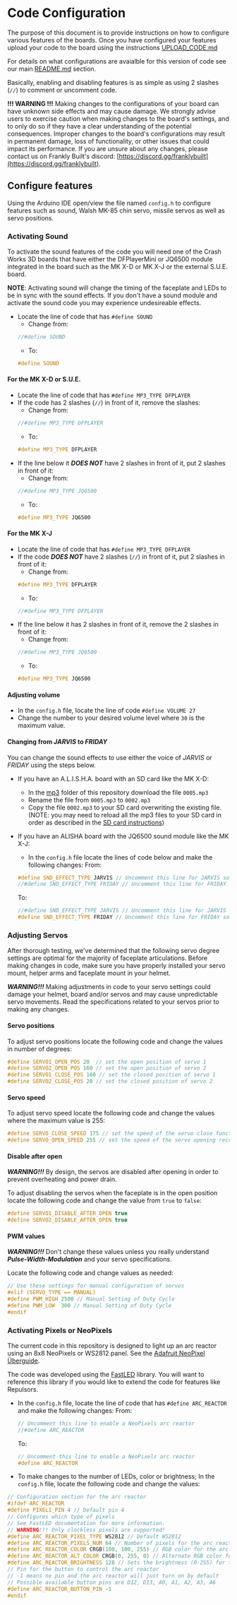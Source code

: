 # Code Configuration

The purpose of this document is to provide instructions on how to configure various features of the boards.  Once you have configured your features upload your code to the board using the instructions [UPLOAD_CODE.md](UPLOAD_CODE.md)

For details on what configurations are avaialble for this version of code see our main [README.md](https://github.com/crashworks3d/Iron_Man_Servo/tree/v3.2.x?tab=readme-ov-file#feature-configurations) section.

Basically, enabling and disabling features is as simple as using 2 slashes (`//`) to comment or uncomment code.

**!!! WARNING !!!** Making changes to the configurations of your board can have unknown side effects and may cause damage. We strongly advise users to exercise caution when making changes to the board's settings, and to only do so if they have a clear understanding of the potential consequences. Improper changes to the board's configurations may result in permanent damage, loss of functionality, or other issues that could impact its performance. If you are unsure about any changes, please contact us on Frankly Built's discord: [https://discord.gg/franklybuilt](https://discord.gg/franklybuilt).

## Configure features

Using the Arduino IDE open/view the file named `config.h` to configure features such as sound, Walsh MK-85 chin servo, missile servos as well as servo positions.

### Activating Sound

To activate the sound features of the code you will need one of the Crash Works 3D boards that have either the DFPlayerMini or JQ6500 module integrated in the board such as the MK X-D or MK X-J or the external S.U.E. board.

**NOTE**: Activating sound will change the timing of the faceplate and LEDs to be in sync with the sound effects.  If you don't have a sound module and activate the sound code you may experience undesireable effects.

- Locate the line of code that has `#define SOUND`
    - Change from:
    ```C++
    //#define SOUND
    ```
    - To:
    ```C++
    #define SOUND
    ```

#### For the MK X-D or S.U.E.
- Locate the line of code that has `#define MP3_TYPE DFPLAYER`
- If the code has 2 slashes (`//`) in front of it, remove the slashes:
    - Change from:
    ```C++
    //#define MP3_TYPE DFPLAYER
    ```
    - To:
    ```C++
    #define MP3_TYPE DFPLAYER
    ```
- If the line below it **_DOES NOT_** have 2 slashes in front of it, put 2 slashes in front of it:
    - Change from:
    ```C++
    //#define MP3_TYPE JQ6500
    ```
    - To:
    ```C++
    #define MP3_TYPE JQ6500
    ```

#### For the MK X-J
- Locate the line of code that has `#define MP3_TYPE DFPLAYER`
- If the code **_DOES NOT_** have 2 slashes (`//`) in front of it, put 2 slashes in front of it:
    - Change from:
    ```C++
    #define MP3_TYPE DFPLAYER
    ```
    - To:
    ```C++
    //#define MP3_TYPE DFPLAYER
    ```
- If the line below it has 2 slashes in front of it, remove the 2 slashes in front of it:
    - Change from:
    ```C++
    //#define MP3_TYPE JQ6500
    ```
    - To:
    ```C++
    #define MP3_TYPE JQ6500
    ```
#### Adjusting volume
- In the `config.h` file, locate the line of code `#define VOLUME 27`
- Change the number to your desired volume level where `30` is the maximum value.

#### Changing from _JARVIS_ to _FRIDAY_

You can change the sound effects to use either the voice of _JARVIS_ or _FRIDAY_ using the steps below.

- If you have an A.L.I.S.H.A. board with an SD card like the MK X-D:
    - In the [mp3](https://github.com/crashworks3d/Iron_Man_Servo/tree/v3.2.x/mp3) folder of this repository download the file `0005.mp3`
    - Rename the file from `0005.mp3` to `0002.mp3`
    - Copy the file `0002.mp3` to your SD card overwriting the existing file.  (NOTE: you may need to reload all the mp3 files to your SD card in order as described in the [SD card instructions](https://github.com/crashworks3d/Iron_Man_Servo/tree/v3.2.x/instructions/Crash%20Works%203D%20-%20SD%20Card%20Formatting%20Instructions.docx.pdf))

- If you have an ALISHA board with the JQ6500 sound module like the MK X-J:
    - In the `config.h` file locate the lines of code below and make the following changes:
    From:
    ```C++
    #define SND_EFFECT_TYPE JARVIS // Uncomment this line for JARVIS sound effects
    //#define SND_EFFECT_TYPE FRIDAY // Uncomment this line for FRIDAY sound effects
    ```

    To:
    ```C++
    //#define SND_EFFECT_TYPE JARVIS // Uncomment this line for JARVIS sound effects
    #define SND_EFFECT_TYPE FRIDAY // Uncomment this line for FRIDAY sound effects
    ```

### Adjusting Servos

After thorough testing, we've determined that the following servo degree settings are optimal for the majority of faceplate articulations.  Before making changes in code, make sure you have properly installed your servo mount, helper arms and faceplate mount in your helmet.

**_WARNING!!!_** Making adjustments in code to your servo settings could damage your helmet, board and/or servos and may cause unpredictable servo movements.  Read the specifications related to your servos prior to making any changes.

#### Servo positions

To adjust servo positions locate the following code and change the values in number of degrees:

```C++
#define SERVO1_OPEN_POS 20  // set the open position of servo 1
#define SERVO2_OPEN_POS 160 // set the open position of servo 2
#define SERVO1_CLOSE_POS 160 // set the closed position of servo 1
#define SERVO2_CLOSE_POS 20 // set the closed position of servo 2
```

#### Servo speed

To adjust servo speed locate the following code and change the values where the maximum value is 255:

```C++
#define SERVO_CLOSE_SPEED 175 // set the speed of the servo close function
#define SERVO_OPEN_SPEED 255 // set the speed of the servo opening recommend set to max speed to aid in lift
```

#### Disable after open

**_WARNING!!!_** By design, the servos are disabled after opening in order to prevent overheating and power drain.

To adjust disabling the servos when the faceplate is in the open position locate the following code and change the value from `true` to `false`:

```C++
#define SERVO1_DISABLE_AFTER_OPEN true
#define SERVO2_DISABLE_AFTER_OPEN true
```

#### PWM values

**_WARNING!!!_** Don't change these values unless you really understand **_Pulse-Width-Modulation_** and your servo specifications.

Locate the following code and change values as needed:
```C++
// Use these settings for manual configuration of servos
#elif (SERVO_TYPE == MANUAL)
#define PWM_HIGH 2500 // Manual Setting of Duty Cycle
#define PWM_LOW  300 // Manual Setting of Duty Cycle
#endif
```

### Activating Pixels or NeoPixels

The current code in this repository is designed to light up an arc reactor using an 8x8 NeoPixels or WS2812 panel.  See the [Adafruit NeoPixel Überguide](https://learn.adafruit.com/adafruit-neopixel-uberguide).

The code was developed using the [FastLED](https://fastled.io/) library.  You will want to reference this library if you would like to extend the code for features like Repulsors.

- In the `config.h` file, locate the line of code that has `#define ARC_REACTOR` and make the following changes:
    From:
    ```C++
    // Uncomment this line to enable a NeoPixels arc reactor
    //#define ARC_REACTOR
    ```

    To:
    ```C++
    // Uncomment this line to enable a NeoPixels arc reactor
    #define ARC_REACTOR
    ```

- To make changes to the number of LEDs, color or brightness; In the `config.h` file, locate the following code and change the values:

```C++
// Configuration section for the arc reactor
#ifdef ARC_REACTOR
#define PIXEL1_PIN 4 // Default pin 4
// Configures which type of pixels
// See FastLED documentation for more information.
// WARNING!!! Only clockless pixels are supported!
#define ARC_REACTOR_PIXEL_TYPE WS2812 // Default WS2812
#define ARC_REACTOR_PIXELS_NUM 64 // Number of pixels for the arc reactor
#define ARC_REACTOR_COLOR CRGB(100, 100, 255) // RGB color for the arc reactor
#define ARC_REACTOR_ALT_COLOR CRGB(0, 255, 0) // Alternate RGB color for the arc reactor
#define ARC_REACTOR_BRIGHTNESS 128 // Sets the brightness (0-255) for the arc reactor
// Pin for the button to control the arc reactor 
// -1 means no pin and the arc reactor will just turn on by default
// Possible available button pins are D12, D13, A0, A1, A2, A3, A6
#define ARC_REACTOR_BUTTON_PIN -1
#endif
```